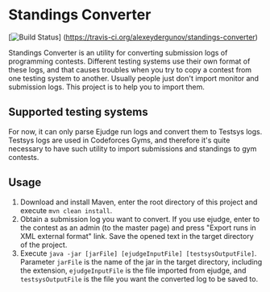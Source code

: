 # Standings Converter

[![Build Status](https://travis-ci.org/alexeydergunov/standings-converter.svg?branch=master)]
(https://travis-ci.org/alexeydergunov/standings-converter)

Standings Converter is an utility for converting submission logs of programming contests. Different testing systems use
their own format of these logs, and that causes troubles when you try to copy a contest from one testing system to
another. Usually people just don't import monitor and submission logs. This project is to help you to import them.

## Supported testing systems

For now, it can only parse Ejudge run logs and convert them to Testsys logs. Testsys logs are used in Codeforces Gyms,
and therefore it's quite necessary to have such utility to import submissions and standings to gym contests.

## Usage

1. Download and install Maven, enter the root directory of this project and execute `mvn clean install`.
2. Obtain a submission log you want to convert. If you use ejudge, enter to the contest as an admin (to the master page)
and press "Export runs in XML external format" link. Save the opened text in the target directory of the project.
3. Execute `java -jar [jarFile] [ejudgeInputFile] [testsysOutputFile]`. Parameter `jarFile` is the name of the
jar in the target directory, including the extension, `ejudgeInputFile` is the file imported from ejudge, and
`testsysOutputFile` is the file you want the converted log to be saved to.
